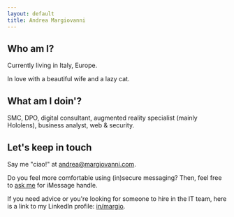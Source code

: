 ```yaml
---
layout: default
title: Andrea Margiovanni
---
```


## Who am I?

Currently living in Italy, Europe.

In love with a beautiful wife and a lazy cat.

## What am I doin'?

SMC, DPO, digital consultant, augmented reality specialist (mainly Hololens), business analyst, web & security.

## Let's keep in touch

Say me "ciao!" at <a href="mailto:andrea@margiovanni.com">andrea@margiovanni.com</a>.

Do you feel more comfortable using (in)secure messaging? Then, feel free to <a href="mailto:chat@margiovanni.com?subject=Session%20or%20iMessage%20request&body=Hi!%20I%20would%20like%20to%20chat%20with%20you%20on%20Session%20or%20iMessage.">ask me</a> for iMessage handle.

If you need advice or you're looking for someone to hire in the IT team, here is a link to my LinkedIn profile: <a href="https://linkedin.com/in/margio/">in/margio</a>.
